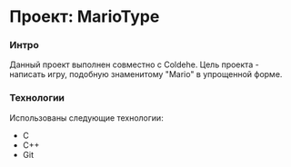 # Проект: MarioType

### Интро

Данный проект выполнен совместно с Coldehe. Цель проекта - написать игру, подобную знаменитому "Mario" в упрощенной форме.

### Технологии

Использованы следующие технологии:
- C
- C++
- Git
